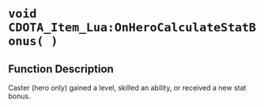 # `void CDOTA_Item_Lua:OnHeroCalculateStatBonus( )`
## Function Description
Caster (hero only) gained a level, skilled an ability, or received a new stat bonus.
